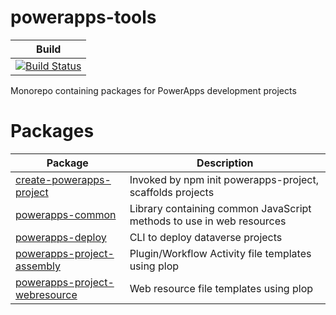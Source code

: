 # powerapps-tools

| Build |
| ----- |
| [![Build Status](https://dev.azure.com/derekfinlinson/GitHub/_apis/build/status/derekfinlinson.powerapps-tools?branchName=master)](https://dev.azure.com/derekfinlinson/GitHub/_build/latest?definitionId=9&branchName=master) |

Monorepo containing packages for PowerApps development projects

# Packages

| Package                       |  Description                                                         |
| ----------------------------- | -------------------------------------------------------------------- |
| [create-powerapps-project](packages/create-powerapps-project)      | Invoked by npm init powerapps-project, scaffolds projects            |
| [powerapps-common](packages/powerapps-common)              | Library containing common JavaScript methods to use in web resources |
| [powerapps-deploy](packages/powerapps-deploy)              | CLI to deploy dataverse projects                                     |
| [powerapps-project-assembly](packages/powerapps-project-assembly)    | Plugin/Workflow Activity file templates using plop                               |
| [powerapps-project-webresource](packages/powerapps-project-webresource) | Web resource file templates using plop                   |